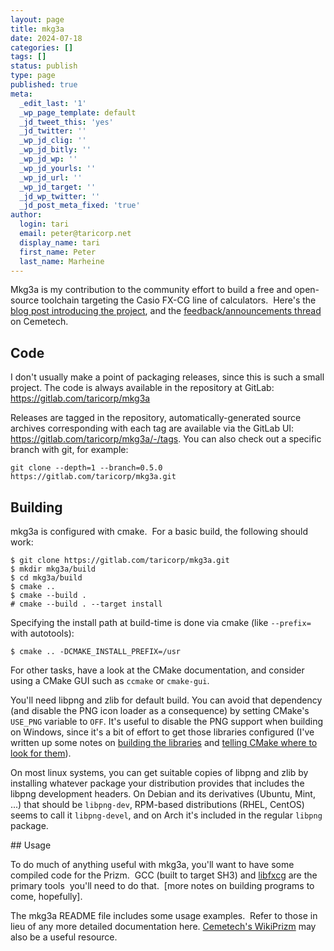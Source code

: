 ```yaml
---
layout: page
title: mkg3a
date: 2024-07-18
categories: []
tags: []
status: publish
type: page
published: true
meta:
  _edit_last: '1'
  _wp_page_template: default
  _jd_tweet_this: 'yes'
  _jd_twitter: ''
  _wp_jd_clig: ''
  _wp_jd_bitly: ''
  _wp_jd_wp: ''
  _wp_jd_yourls: ''
  _wp_jd_url: ''
  _wp_jd_target: ''
  _jd_wp_twitter: ''
  _jd_post_meta_fixed: 'true'
author:
  login: tari
  email: peter@taricorp.net
  display_name: tari
  first_name: Peter
  last_name: Marheine
---
```


Mkg3a is my contribution to the community effort to build a free and
open-source toolchain targeting the Casio FX-CG line of calculators.  Here's
the [blog post introducing the project](/2011/mkg3a.html), and the 
[feedback/announcements thread](http://www.cemetech.net/forum/viewtopic.php?t=6153)
on Cemetech.

## Code

I don't usually make a point of packaging releases, since this is such a small project.
The code is always available in the repository at GitLab: https://gitlab.com/taricorp/mkg3a

Releases are tagged in the repository, automatically-generated source archives corresponding
with each tag are available via the GitLab UI: https://gitlab.com/taricorp/mkg3a/-/tags. You
can also check out a specific branch with git, for example:

    git clone --depth=1 --branch=0.5.0 https://gitlab.com/taricorp/mkg3a.git

## Building

mkg3a is configured with cmake.  For a basic build, the following should work:

```
$ git clone https://gitlab.com/taricorp/mkg3a.git
$ mkdir mkg3a/build
$ cd mkg3a/build
$ cmake ..
$ cmake --build .
# cmake --build . --target install
```

Specifying the install path at build-time is done via cmake (like `--prefix=` with autotools):

```
$ cmake .. -DCMAKE_INSTALL_PREFIX=/usr
```

For other tasks, have a look at the CMake documentation, and consider using a CMake GUI such as `ccmake` or `cmake-gui`.

You'll need libpng and zlib for default build.  You can avoid that dependency
(and disable the PNG icon loader as a consequence) by setting CMake's
`USE_PNG` variable to `OFF`.  It's useful to disable the PNG
support when building on Windows, since it's a bit of effort to get those
libraries configured (I've written up some notes on [building the
libraries](/2012/static-libpng-on-win32-with-cmake.html) and
[telling CMake where to look for them](/2012/locating-packages-with-cmake.html)).

On most linux systems, you can get suitable copies of libpng and zlib by installing whatever package your distribution
provides that includes the libpng development headers. On
Debian and its derivatives (Ubuntu, Mint, ...) that should be `libpng-dev`, RPM-based
distributions (RHEL, CentOS) seems to call it `libpng-devel`, and on Arch it's
included in the regular `libpng` package.

## Usage

To do much of anything useful with mkg3a, you'll want to have some compiled code
for the Prizm.  GCC (built to target SH3) and
[libfxcg](https://github.com/Jonimoose/libfxcg) are the primary tools  you'll
need to do that.  [more notes on building programs to come, hopefully].

The mkg3a README file includes some usage examples.  Refer to those in lieu of
any more detailed documentation here. [Cemetech's WikiPrizm](https://prizm.cemetech.net/Mkg3a/)
may also be a useful resource.